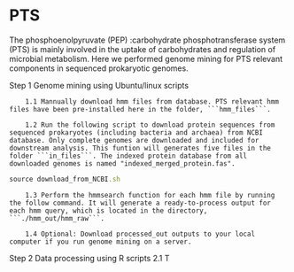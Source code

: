 # PTS
The phosphoenolpyruvate (PEP) :carbohydrate phosphotransferase system (PTS) is mainly involved in the uptake of carbohydrates and regulation of microbial metabolism. Here we performed genome mining for PTS relevant components in sequenced prokaryotic genomes.


Step 1 Genome mining using Ubuntu/linux scripts

        1.1 Mannually download hmm files from database. PTS relevant hmm files have been pre-installed here in the folder, ```hmm_files```.
  
        1.2 Run the following script to download protein sequences from sequenced prokaryotes (including bacteria and archaea) from NCBI database. Only complete genomes are downloaded and included for downstream analysis. This funtion will generates five files in the folder ```in_files```. The indexed protein database from all downloaded genomes is named "indexed_merged_protein.fas".
  
  ```ruby
  source download_from_NCBI.sh
  ```
  
        1.3 Perform the hmmsearch function for each hmm file by running the follow command. It will generate a ready-to-process output for each hmm query, which is located in the directory, ```./hmm_out/hmm_raw```.
  
        1.4 Optional: Download processed_out outputs to your local computer if you run genome mining on a server. 
  
Step 2 Data processing using R scripts
  2.1 T

